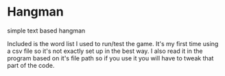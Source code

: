 # Hangman
simple text based hangman

Included is the word list I used to run/test the game.
It's my first time using a csv file so it's not exactly set up in the best way.
I also read it in the program based on it's file path so if you use it you will have to tweak that part of the code.
